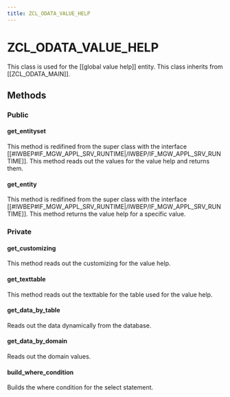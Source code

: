 ```yaml
---
title: ZCL_ODATA_VALUE_HELP
---
```


# ZCL_ODATA_VALUE_HELP

This class is used for the [[global value help]] entity.
This class inherits from [[ZCL_ODATA_MAIN]].

## Methods

### Public

#### get_entityset

This method is redifined from the super class with the interface [[#IWBEP#IF_MGW_APPL_SRV_RUNTIME|/IWBEP/IF_MGW_APPL_SRV_RUNTIME]].
This method reads out the values for the value help and returns them.

#### get_entity

This method is redifined from the super class with the interface [[#IWBEP#IF_MGW_APPL_SRV_RUNTIME|/IWBEP/IF_MGW_APPL_SRV_RUNTIME]].
This method returns the value help for a specific value.

### Private

#### get_customizing

This method reads out the customizing for the value help.

#### get_texttable

This method reads out the texttable for the table used for the value help.

#### get_data_by_table

Reads out the data dynamically from the database.

#### get_data_by_domain

Reads out the domain values.

#### build_where_condition

Builds the where condition for the select statement.